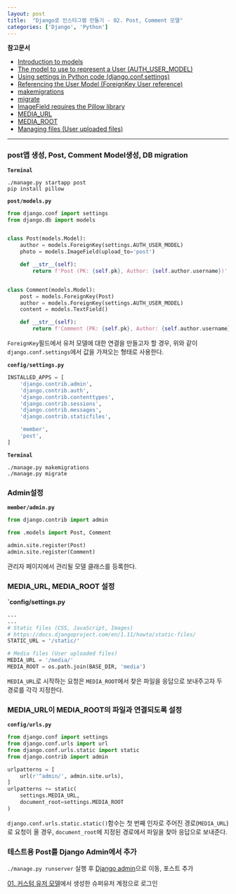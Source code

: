 ```yaml
---
layout: post
title:  "Django로 인스타그램 만들기 - 02. Post, Comment 모델"
categories: ['Django', 'Python']
---
```


**참고문서**
- [Introduction to models](https://docs.djangoproject.com/en/1.11/topics/db/models/)
- [The model to use to represent a User (AUTH_USER_MODEL)](https://docs.djangoproject.com/en/1.11/ref/settings/#auth-user-model)
- [Using settings in Python code (django.conf.settings)](https://docs.djangoproject.com/en/1.11/topics/settings/#using-settings-in-python-code)
- [Referencing the User Model (ForeignKey User reference)](https://docs.djangoproject.com/ko/1.11/topics/auth/customizing/#referencing-the-user-model)
- [makemigrations](https://docs.djangoproject.com/en/1.11/ref/django-admin/#makemigrations)
- [migrate](https://docs.djangoproject.com/en/1.11/ref/django-admin/#migrate)
- [ImageField requires the Pillow library](https://docs.djangoproject.com/en/1.11/ref/models/fields/#imagefield)
- [MEDIA_URL](https://docs.djangoproject.com/en/1.11/ref/settings/#media-url)
- [MEDIA_ROOT](https://docs.djangoproject.com/en/1.11/ref/settings/#media-root)
- [Managing files (User uploaded files)](https://docs.djangoproject.com/en/1.11/topics/files/#managing-files)

---

### post앱 생성, Post, Comment Model생성, DB migration

**`Terminal`**

```shell
./manage.py startapp post
pip install pillow
```

**`post/models.py`**

```python
from django.conf import settings
from django.db import models


class Post(models.Model):
    author = models.ForeignKey(settings.AUTH_USER_MODEL)
    photo = models.ImageField(upload_to='post')

    def __str__(self):
        return f'Post (PK: {self.pk}, Author: {self.author.username})'


class Comment(models.Model):
    post = models.ForeignKey(Post)
    author = models.ForeignKey(settings.AUTH_USER_MODEL)
    content = models.TextField()

    def __str__(self):
        return f'Comment (PK: {self.pk}, Author: {self.author.username})'
```

`ForeignKey`필드에서 유저 모델에 대한 연결을 만들고자 할 경우, 위와 같이 `django.conf.settings`에서 값을 가져오는 형태로 사용한다.

**`config/settings.py`**

```python
INSTALLED_APPS = [
    'django.contrib.admin',
    'django.contrib.auth',
    'django.contrib.contenttypes',
    'django.contrib.sessions',
    'django.contrib.messages',
    'django.contrib.staticfiles',

    'member',
    'post',
]
```

**`Terminal`**

```shell
./manage.py makemigrations
./manage.py migrate
```

### Admin설정

**`member/admin.py`**

```python
from django.contrib import admin

from .models import Post, Comment

admin.site.register(Post)
admin.site.register(Comment)
```

관리자 페이지에서 관리될 모델 클래스를 등록한다.

### MEDIA_URL, MEDIA_ROOT 설정

**`config/settings.py**

```python
...
...
# Static files (CSS, JavaScript, Images)
# https://docs.djangoproject.com/en/1.11/howto/static-files/
STATIC_URL = '/static/'

# Media files (User uploaded files)
MEDIA_URL = '/media/'
MEDIA_ROOT = os.path.join(BASE_DIR, 'media')
```

`MEDIA_URL`로 시작하는 요청은 `MEDIA_ROOT`에서 찾은 파일을 응답으로 보내주고자 두 경로를 각각 지정한다.

### MEDIA_URL이 MEDIA_ROOT의 파일과 연결되도록 설정

**`config/urls.py`**

```python
from django.conf import settings
from django.conf.urls import url
from django.conf.urls.static import static
from django.contrib import admin

urlpatterns = [
    url(r'^admin/', admin.site.urls),
]
urlpatterns += static(
    settings.MEDIA_URL,
    document_root=settings.MEDIA_ROOT
)
```

`django.conf.urls.static.static()`함수는 첫 번째 인자로 주어진 경로(`MEDIA_URL`)로 요청이 올 경우, `document_root`에 지정된 경로에서 파일을 찾아 응답으로 보내준다.

### 테스트용 Post를 Django Admin에서 추가

`./manage.py runserver` 실행 후 [Django admin](localhost:8000/admin)으로 이동, 포스트 추가

[01. 커스텀 유저 모델](/lecture/django/instagram/01.custom-user-model)에서 생성한 슈퍼유저 계정으로 로그인

